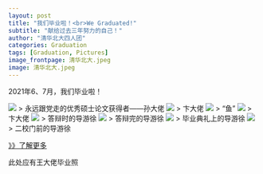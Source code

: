 ```yaml
---
layout: post
title: "我们毕业啦！<br>We Graduated!"
subtitle: "献给过去三年努力的自己！"
author: "清华北大四人团"
categories: Graduation
tags: [Graduation, Pictures]
image_frontpage: 清华北大.jpeg
image: 清华北大.jpeg
---
```


2021年6、7月，我们毕业啦！

<img src="{{ site.github.url }}/assets/img/毕业照_孙.jpg">
> 永远跟党走的优秀硕士论文获得者——孙大佬

<img src="{{ site.github.url }}/assets/img/毕业照_卞1.jpg">
> 卞大佬

<img src="{{ site.github.url }}/assets/img/毕业照_卞2.jpg">
> “鱼”

<img src="{{ site.github.url }}/assets/img/毕业照_卞3.jpg">
> 卞大佬

<img src="{{ site.github.url }}/assets/img/论文答辩1.jpg">
> 答辩时的导游徐

<img src="{{ site.github.url }}/assets/img/论文答辩2.jpg">
> 答辩完的导游徐

<img src="{{ site.github.url }}/assets/img/毕业典礼2.jpg">
> 毕业典礼上的导游徐

<img src="{{ site.github.url }}/assets/img/毕业照_二校门.jpg">
> 二校门前的导游徐

[》》了解更多](https://jaimelavie.github.io/)

此处应有王大佬毕业照

